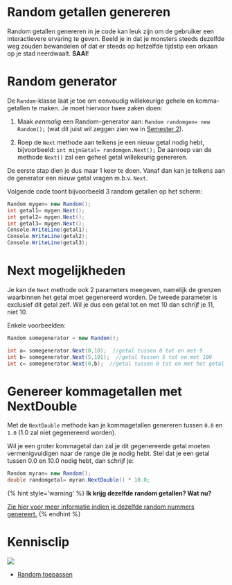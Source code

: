 # Random getallen genereren
Random getallen genereren in je code kan leuk zijn om de gebruiker een interactievere ervaring te geven. Beeld je in dat je monsters steeds dezelfde weg zouden bewandelen of dat er steeds op hetzelfde tijdstip een orkaan op je stad neerdwaalt. **SAAI**!

# Random generator
De ``Random``-klasse laat je toe om eenvoudig willekeurige gehele en komma-getallen te maken. Je moet hiervoor twee zaken doen:

1. Maak *eenmalig* een Random-generator aan: ``Random randomgen= new Random();``  (wat dit juist wil zeggen zien we in [Semester 2](../8_klassen/0_oop_intro.md)).

2. Roep de ``Next`` methode aan telkens je een nieuw getal nodig hebt, bijvoorbeeld: ``int mijnGetal= randomgen.Next();`` De aanroep van de methode ``Next()`` zal een geheel getal willekeurig genereren.

De eerste stap dien je dus maar 1 keer te doen. Vanaf dan kan je telkens aan de generator een nieuw getal vragen m.b.v. ``Next``. 

Volgende code toont bijvoorbeeld 3 random getallen op het scherm:
```csharp
Random mygen= new Random();
int getal1= mygen.Next();
int getal2= mygen.Next();
int getal3= mygen.Next();
Console.WriteLine(getal1);
Console.WriteLine(getal2);
Console.WriteLine(getal3);
```

# Next mogelijkheden
Je kan de ``Next`` methode ook 2 parameters meegeven, namelijk de grenzen waarbinnen het getal moet gegenereerd worden. De tweede parameter is exclusief dit getal zelf. Wil je dus een getal tot en met 10 dan schrijf je 11, niet 10.

Enkele voorbeelden:
```csharp
Random somegenerator = new Random();

int a= somegenerator.Next(0,10);  //getal tussen 0 tot en met 9
int b= somegenerator.Next(5,101);  //getal tussen 5 tot en met 100
int c= somegenerator.Next(0,b);  //getal tussen 0 tot en met het getal dat de lijn ervoor werd gegenereerd.
```

# Genereer kommagetallen met NextDouble
Met de ``NextDouble`` methode kan je kommagetallen genereren tussen ``0.0`` en ``1.0`` (1.0 zal niet gegenereerd worden).

Wil je een groter kommagetal dan zal je dit gegenereerde getal moeten vermenigvuldigen naar de range die je nodig hebt.
Stel dat je een getal tussen 0.0 en 10.0 nodig hebt, dan schrijf je:
```csharp
Random myran= new Random();
double randomgetal= myran.NextDouble() * 10.0;
```

{% hint style='warning' %}
**Ik krijg dezelfde random getallen? Wat nu?**

[Zie hier voor meer informatie indien je dezelfde random nummers genereert.](http://csharpindepth.com/Articles/Chapter12/Random.aspx)
{% endhint %}


# Kennisclip
![](../assets/infoclip.png)
* [Random toepassen](https://ap.cloud.panopto.eu/Panopto/Pages/Viewer.aspx?id=ffa0ea68-0b47-4446-9922-a91100d3f61e)

